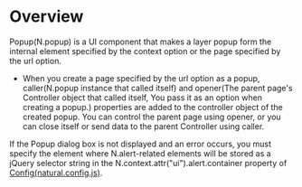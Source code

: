 Overview
===

Popup(N.popup) is a UI component that makes a layer popup form the internal element specified by the context option or the page specified by the url option.

 * When you create a page specified by the url option as a popup, caller(N.popup instance that called itself) and opener(The parent page's Controller object that called itself, You pass it as an option when creating a popup.) properties are added to the controller object of the created popup. You can control the parent page using opener, or you can close itself or send data to the parent Controller using caller.

<p class="alert">If the Popup dialog box is not displayed and an error occurs, you must specify the element where N.alert-related elements will be stored as a jQuery selector string in the N.context.attr("ui").alert.container property of <a href="#cmVmcjAxMDIlMjRDb25maWckaHRtbCUyRm5hdHVyYWxqcyUyRnJlZnIlMkZyZWZyMDEwMi5odG1s">Config(natural.config.js)</a>.</p>